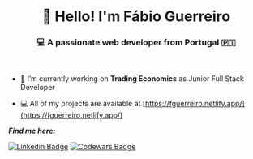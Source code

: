 
<h1 align="center">👋 Hello! I'm Fábio Guerreiro</h1>
<h3 align="center">💻 A passionate web developer from Portugal 🇵🇹</h3>
<br>

- 🔭 I’m currently working on **Trading Economics** as Junior Full Stack Developer

- 💻  All of my projects are available at [https://fguerreiro.netlify.app/](https://fguerreiro.netlify.app/)


<i>**Find me here:**</i><br>

[![Linkedin Badge](https://img.shields.io/badge/-LinkedIn-blue?style=flat-square&logo=Linkedin&logoColor=white&link=https://www.linkedin.com/in/fabiofsguerreiro/)](https://www.linkedin.com/in/fabiofsguerreiro/)
[![Codewars Badge](
https://www.codewars.com/users/FGuerreir0/badges/micro)](
https://www.codewars.com/users/FGuerreir0) 
</div>
